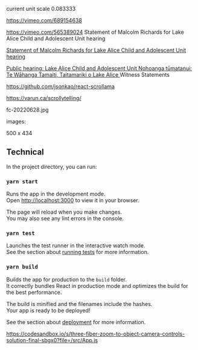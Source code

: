 

current unit scale
0.083333


https://vimeo.com/689154638

https://vimeo.com/565389024
Statement of Malcolm Richards for Lake Alice Child and Adolescent Unit hearing


   <p>
              <a href='https://www.abuseincare.org.nz/our-progress/library/v/268/statement-of-malcolm-richards-for-lake-alice-child-and-adolescent-unit-hearing'>
                Statement of Malcolm Richards for Lake Alice Child and
                Adolescent Unit hearing
              </a>
            </p>
            <p>
              <a href='https://www.abuseincare.org.nz/our-inquiries/abuse-in-state-psychiatric-care/public-hearing-lake-alice-child-and-adolescent-unit/'>
                Public hearing: Lake Alice Child and Adolescent Unit Nohoanga
                tūmatanui: Te Wāhanga Tamaiti, Taitamariki o Lake Alice
              </a>
              Witness Statements
            </p>



https://github.com/jsonkao/react-scrollama

https://varun.ca/scrollytelling/



fc-20220628.jpg

images: 

500 x 434


## Technical

In the project directory, you can run:

### `yarn start`

Runs the app in the development mode.\
Open [http://localhost:3000](http://localhost:3000) to view it in your browser.

The page will reload when you make changes.\
You may also see any lint errors in the console.

### `yarn test`

Launches the test runner in the interactive watch mode.\
See the section about [running tests](https://facebook.github.io/create-react-app/docs/running-tests) for more information.

### `yarn build`

Builds the app for production to the `build` folder.\
It correctly bundles React in production mode and optimizes the build for the best performance.

The build is minified and the filenames include the hashes.\
Your app is ready to be deployed!

See the section about [deployment](https://facebook.github.io/create-react-app/docs/deployment) for more information.


https://codesandbox.io/s/three-fiber-zoom-to-object-camera-controls-solution-final-sbgx0?file=/src/App.js